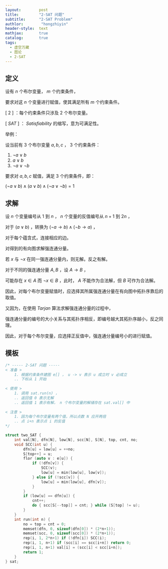 ```yaml
---
layout:        post
title:         "2-SAT 问题"
subtitle:      "2-SAT Problem"
authlor:        "hongzhiyin"
header-style:  text
mathjax:       true
catalog:       true
tags:
  - 虚空万藏
  - 图论
  - 2-SAT
---
```


## 定义

设有 $n$ 个布尔变量， $m$ 个约束条件，

要求对这 $n$ 个变量进行赋值，使其满足所有 $m$ 个约束条件。

$[\ 2\ ]$ ：每个约束条件只涉及 $2$ 个布尔变量。

$[\ SAT\ ]$ ： $Satisfiability$ 的缩写，意为可满足性。

举例：

设当前有 $3$ 个布尔变量 $a, b, c$ ， $3$ 个约束条件：

1. $\neg a\lor b$ 
2. $a \lor b$ 
3. $\neg a\lor \neg b$ 

要求对 $a, b, c$ 赋值，满足 $3$ 个约束条件，即：

$(\neg a\lor b)\land(a\lor b)\land(\neg a\lor \neg b) = 1$

## 求解

设 $n$ 个变量编号从 $1$ 到 $n$ ， $n$ 个变量的反值编号从 $n+1$ 到 $2n$ ，

对于 $(a\lor b)$ ，转换为 $(\neg a\to b)\land (\neg b\to a)$ ，

对于每个蕴含式，连接相应的边。

对得到的有向图求解强连通分量。

若 $x$ 与 $\neg x$ 在同一强连通分量内，则无解。反之有解。

对于不同的强连通分量 $A, B$ ，设 $A\to B$ ，

可能存在 $x\in A$ 而 $\neg x \in B$ ，此时， $A$ 不能作为合法解，但 $B$ 可作为合法解。

因此，对每个布尔变量赋值时，应选择其所属强连通分量在有向图中拓扑序靠后的取值。

又因为，在使用 $Tarjan$ 算法求解强连通分量的过程中，

强连通分量的编号的大小关系与其拓扑序相反，即编号越大其拓扑序越小，反之同理。

因此，对于每个布尔变量，应选择正反值中，强连通分量编号小的进行赋值。

## 模板

```c++
/* ----- 2-SAT 问题 -----
< 准备 >
    1. 根据约束条件建图 e[] ， u -> v 表示 u 成立时 v 必成立
    .. 下标从 1 开始
    
< 使用 >
    1. 调用 sat.run(n) ，
    .. 返回值 0 表示无解
    .. 返回值 1 表示有解， n 个布尔变量的解储存在 sat.val[] 中
    
< 注意 >
    1. 因为每个布尔变量有两个值，所以点数 N 应开两倍
    .. 点 i+n 表示点 i 的反值
*/

struct two_SAT {
    int val[N], dfn[N], low[N], scc[N], S[N], top, cnt, no;
    void SCC(int u) {
        dfn[u] = low[u] = ++no;
        S[top++] = u;
        flor (auto v : e[u]) {
            if (!dfn[v]) {
                SCC(v);
                low[u] = min(low[u], low[v]);
            } else if (!scc[v]) {
                low[u] = min(low[u], dfn[v]);
            }
        }
        if (low[u] == dfn[u]) {
            cnt++;
            do { scc[S[--top]] = cnt; } while (S[top] != u);
        }
    }
    int run(int n) {
        no = top = cnt = 0;
        memset(dfn, 0, sizeof(dfn[0]) * (2*n+1));
        memset(scc, 0, sizeof(scc[0]) * (2*n+1));
        rep(i, 1, 2*n+1) if (!dfn[i]) SCC(i);
        rep(i, 1, n+1) if (scc[i] == scc[i+n]) return 0;
        rep(i, 1, n+1) val[i] = (scc[i] < scc[i+n]);
        return 1;
    }
} sat;
```

